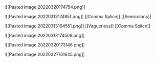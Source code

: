 ![[Pasted image 20220320174754.png]]

![[Pasted image 20220313174851.png]]
[[Comma Splice]]
[[Semicolons]]

![[Pasted image 20220313164551.png]]
[[Vagueness]]
[[Comma Splice]]

![[Pasted image 20220313174506.png]]

![[Pasted image 20220320173146.png]]

![[Pasted image 20220327161645.png]]